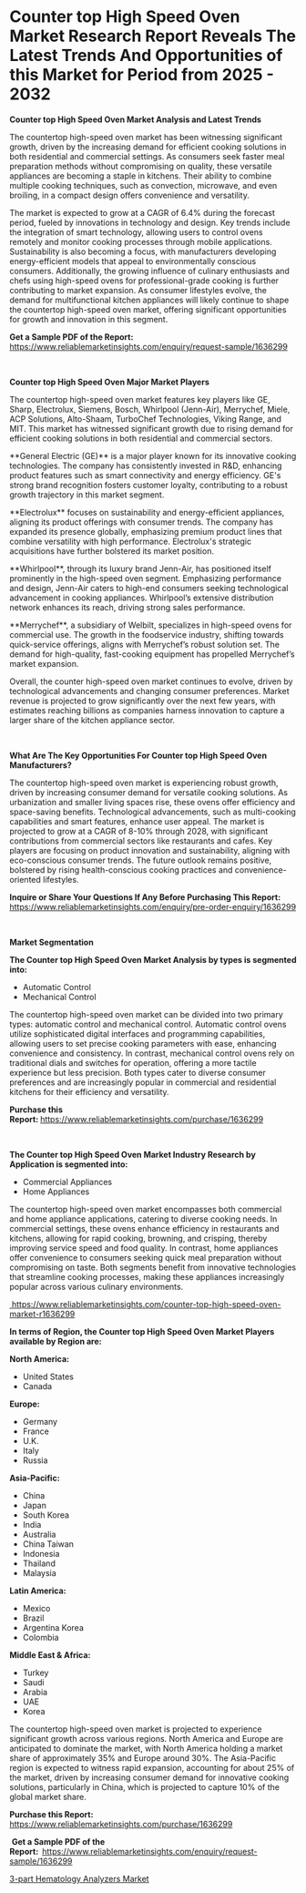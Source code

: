 <p><h1>Counter top High Speed Oven Market Research Report Reveals The Latest Trends And Opportunities of this Market for Period from 2025 - 2032</h1></p><p><strong>Counter top High Speed Oven Market Analysis and Latest Trends</strong></p>
<p><p>The countertop high-speed oven market has been witnessing significant growth, driven by the increasing demand for efficient cooking solutions in both residential and commercial settings. As consumers seek faster meal preparation methods without compromising on quality, these versatile appliances are becoming a staple in kitchens. Their ability to combine multiple cooking techniques, such as convection, microwave, and even broiling, in a compact design offers convenience and versatility.</p><p>The market is expected to grow at a CAGR of 6.4% during the forecast period, fueled by innovations in technology and design. Key trends include the integration of smart technology, allowing users to control ovens remotely and monitor cooking processes through mobile applications. Sustainability is also becoming a focus, with manufacturers developing energy-efficient models that appeal to environmentally conscious consumers. Additionally, the growing influence of culinary enthusiasts and chefs using high-speed ovens for professional-grade cooking is further contributing to market expansion. As consumer lifestyles evolve, the demand for multifunctional kitchen appliances will likely continue to shape the countertop high-speed oven market, offering significant opportunities for growth and innovation in this segment.</p></p>
<p><strong>Get a Sample PDF of the Report:&nbsp;</strong> <a href="https://www.reliablemarketinsights.com/enquiry/request-sample/1636299?utm_campaign=2531&utm_medium=2&utm_source=Github&utm_content=ia&utm_term=23032025&utm_id=counter-top-high-speed-oven">https://www.reliablemarketinsights.com/enquiry/request-sample/1636299</a></p>
<p>&nbsp;</p>
<p><strong>Counter top High Speed Oven Major Market Players</strong></p>
<p><p>The countertop high-speed oven market features key players like GE, Sharp, Electrolux, Siemens, Bosch, Whirlpool (Jenn-Air), Merrychef, Miele, ACP Solutions, Alto-Shaam, TurboChef Technologies, Viking Range, and MIT. This market has witnessed significant growth due to rising demand for efficient cooking solutions in both residential and commercial sectors.</p><p>**General Electric (GE)** is a major player known for its innovative cooking technologies. The company has consistently invested in R&D, enhancing product features such as smart connectivity and energy efficiency. GE's strong brand recognition fosters customer loyalty, contributing to a robust growth trajectory in this market segment.</p><p>**Electrolux** focuses on sustainability and energy-efficient appliances, aligning its product offerings with consumer trends. The company has expanded its presence globally, emphasizing premium product lines that combine versatility with high performance. Electrolux's strategic acquisitions have further bolstered its market position.</p><p>**Whirlpool**, through its luxury brand Jenn-Air, has positioned itself prominently in the high-speed oven segment. Emphasizing performance and design, Jenn-Air caters to high-end consumers seeking technological advancement in cooking appliances. Whirlpool’s extensive distribution network enhances its reach, driving strong sales performance.</p><p>**Merrychef**, a subsidiary of Welbilt, specializes in high-speed ovens for commercial use. The growth in the foodservice industry, shifting towards quick-service offerings, aligns with Merrychef’s robust solution set. The demand for high-quality, fast-cooking equipment has propelled Merrychef’s market expansion.</p><p>Overall, the counter high-speed oven market continues to evolve, driven by technological advancements and changing consumer preferences. Market revenue is projected to grow significantly over the next few years, with estimates reaching billions as companies harness innovation to capture a larger share of the kitchen appliance sector.</p></p>
<p>&nbsp;</p>
<p><strong>What Are The Key Opportunities For Counter top High Speed Oven Manufacturers?</strong></p>
<p><p>The countertop high-speed oven market is experiencing robust growth, driven by increasing consumer demand for versatile cooking solutions. As urbanization and smaller living spaces rise, these ovens offer efficiency and space-saving benefits. Technological advancements, such as multi-cooking capabilities and smart features, enhance user appeal. The market is projected to grow at a CAGR of 8-10% through 2028, with significant contributions from commercial sectors like restaurants and cafes. Key players are focusing on product innovation and sustainability, aligning with eco-conscious consumer trends. The future outlook remains positive, bolstered by rising health-conscious cooking practices and convenience-oriented lifestyles.</p></p>
<p><strong>Inquire or Share Your Questions If Any Before Purchasing This Report:</strong> <a href="https://www.reliablemarketinsights.com/enquiry/pre-order-enquiry/1636299?utm_campaign=2531&utm_medium=2&utm_source=Github&utm_content=ia&utm_term=23032025&utm_id=counter-top-high-speed-oven">https://www.reliablemarketinsights.com/enquiry/pre-order-enquiry/1636299</a></p>
<p>&nbsp;</p>
<p><strong>Market Segmentation</strong></p>
<p><strong>The Counter top High Speed Oven Market Analysis by types is segmented into:</strong></p>
<p><ul><li>Automatic Control</li><li>Mechanical Control</li></ul></p>
<p><p>The countertop high-speed oven market can be divided into two primary types: automatic control and mechanical control. Automatic control ovens utilize sophisticated digital interfaces and programming capabilities, allowing users to set precise cooking parameters with ease, enhancing convenience and consistency. In contrast, mechanical control ovens rely on traditional dials and switches for operation, offering a more tactile experience but less precision. Both types cater to diverse consumer preferences and are increasingly popular in commercial and residential kitchens for their efficiency and versatility.</p></p>
<p><strong>Purchase this Report:&nbsp;</strong><a href="https://www.reliablemarketinsights.com/purchase/1636299?utm_campaign=2531&utm_medium=2&utm_source=Github&utm_content=ia&utm_term=23032025&utm_id=counter-top-high-speed-oven">https://www.reliablemarketinsights.com/purchase/1636299</a></p>
<p>&nbsp;</p>
<p><strong>The Counter top High Speed Oven Market Industry Research by Application is segmented into:</strong></p>
<p><ul><li>Commercial Appliances</li><li>Home Appliances</li></ul></p>
<p><p>The countertop high-speed oven market encompasses both commercial and home appliance applications, catering to diverse cooking needs. In commercial settings, these ovens enhance efficiency in restaurants and kitchens, allowing for rapid cooking, browning, and crisping, thereby improving service speed and food quality. In contrast, home appliances offer convenience to consumers seeking quick meal preparation without compromising on taste. Both segments benefit from innovative technologies that streamline cooking processes, making these appliances increasingly popular across various culinary environments.</p></p>
<p><a href="https://www.reliablemarketinsights.com/counter-top-high-speed-oven-market-r1636299?utm_campaign=2531&utm_medium=2&utm_source=Github&utm_content=ia&utm_term=23032025&utm_id=counter-top-high-speed-oven">&nbsp;https://www.reliablemarketinsights.com/counter-top-high-speed-oven-market-r1636299</a></p>
<p><strong>In terms of Region, the Counter top High Speed Oven Market Players available by Region are:</strong></p>
<p>
    <p> <strong> North America: </strong>
        <ul>
            <li>United States</li>
            <li>Canada</li>
        </ul>
        </p> 
    <p> <strong> Europe: </strong>
        <ul>
            <li>Germany</li>
            <li>France</li>
            <li>U.K.</li>
            <li>Italy</li>
            <li>Russia</li>
        </ul>
        </p> 
    <p> <strong> Asia-Pacific: </strong>
        <ul>
            <li>China</li>
            <li>Japan</li>
            <li>South Korea</li>
            <li>India</li>
            <li>Australia</li>
            <li>China Taiwan</li>
            <li>Indonesia</li>
            <li>Thailand</li>
            <li>Malaysia</li>
        </ul>
        </p> 
    <p> <strong> Latin America: </strong>
        <ul>
            <li>Mexico</li>
            <li>Brazil</li>
            <li>Argentina Korea</li>
            <li>Colombia</li>
        </ul>
        </p> 
    <p> <strong> Middle East & Africa: </strong>
        <ul>
            <li>Turkey</li>
            <li>Saudi</li>
            <li>Arabia</li>
            <li>UAE</li>
            <li>Korea</li>
        </ul>
    </p>
    </p>
<p><p>The countertop high-speed oven market is projected to experience significant growth across various regions. North America and Europe are anticipated to dominate the market, with North America holding a market share of approximately 35% and Europe around 30%. The Asia-Pacific region is expected to witness rapid expansion, accounting for about 25% of the market, driven by increasing consumer demand for innovative cooking solutions, particularly in China, which is projected to capture 10% of the global market share.</p></p>
<p><strong>Purchase this Report: </strong><a href="https://www.reliablemarketinsights.com/purchase/1636299?utm_campaign=2531&utm_medium=2&utm_source=Github&utm_content=ia&utm_term=23032025&utm_id=counter-top-high-speed-oven">https://www.reliablemarketinsights.com/purchase/1636299</a></p>
<p>&nbsp;<strong>Get a Sample PDF of the Report:&nbsp;&nbsp;</strong><a href="https://www.reliablemarketinsights.com/enquiry/request-sample/1636299?utm_campaign=2531&utm_medium=2&utm_source=Github&utm_content=ia&utm_term=23032025&utm_id=counter-top-high-speed-oven">https://www.reliablemarketinsights.com/enquiry/request-sample/1636299</a></p>
<p><strong></strong></p>
<p><p><a href="https://github.com/vjorelaclliv/Market-Research-Report-List-1/blob/main/3-part-hematology-analyzers-market.md?utm_campaign=2531&utm_medium=2&utm_source=Github&utm_content=ia&utm_term=23032025&utm_id=counter-top-high-speed-oven">3-part Hematology Analyzers Market</a></p></p>